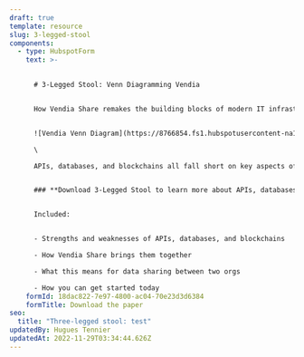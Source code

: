 ```yaml
---
draft: true
template: resource
slug: 3-legged-stool
components:
  - type: HubspotForm
    text: >-
      

      # 3-Legged Stool: Venn Diagramming Vendia


      How Vendia Share remakes the building blocks of modern IT infrastructure into secure, compliant real-time data connectivity  and sharing solutions


      ![Vendia Venn Diagram](https://8766854.fs1.hubspotusercontent-na1.net/hubfs/8766854/Form%20Images/3Legged_Fig01.png)\

      \

      APIs, databases, and blockchains all fall short on key aspects of secure, real-time data sharing needed to meet business needs. Vendia Share combines the three to make up for each one lacks


      ### **Download 3-Legged Stool to learn more about APIs, databases, and blockchain and how they complement one another.** 


      Included:


      - Strengths and weaknesses of APIs, databases, and blockchains

      - How Vendia Share brings them together

      - What this means for data sharing between two orgs

      - How you can get started today
    formId: 18dac822-7e97-4800-ac04-70e23d3d6384
    formTitle: Download the paper
seo:
  title: "Three-legged stool: test"
updatedBy: Hugues Tennier
updatedAt: 2022-11-29T03:34:44.626Z
---
```

